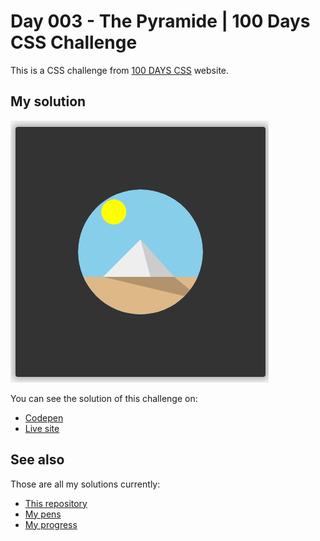 # Day 003 - The Pyramide | 100 Days CSS Challenge

This is a CSS challenge from [100 DAYS CSS](https://100dayscss.com/days/3) website.

## My solution

![Screenshot of the project](screenshot.png)

You can see the solution of this challenge on:

- [Codepen](https://codepen.io/albertorauljose/pen/MWRyRJM)
- [Live site](https://alberto-rj.github.io/100-days-css-challenge/day-003-the-pyramide)

## See also

Those are all my solutions currently:

- [This repository](../)
- [My pens](https://codepen.io/albertorauljose/pens/public)
- [My progress](https://100dayscss.com/progress/albertorauljose)
